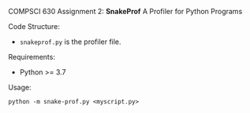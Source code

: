 COMPSCI 630 Assignment 2: **SnakeProf** A Profiler for Python Programs

Code Structure:
* `snakeprof.py` is the profiler file.

Requirements:
* Python >= 3.7

Usage:
```
python -m snake-prof.py <myscript.py>
```
